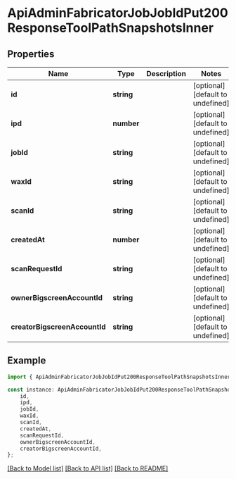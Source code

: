 # ApiAdminFabricatorJobJobIdPut200ResponseToolPathSnapshotsInner


## Properties

Name | Type | Description | Notes
------------ | ------------- | ------------- | -------------
**id** | **string** |  | [optional] [default to undefined]
**ipd** | **number** |  | [optional] [default to undefined]
**jobId** | **string** |  | [optional] [default to undefined]
**waxId** | **string** |  | [optional] [default to undefined]
**scanId** | **string** |  | [optional] [default to undefined]
**createdAt** | **number** |  | [optional] [default to undefined]
**scanRequestId** | **string** |  | [optional] [default to undefined]
**ownerBigscreenAccountId** | **string** |  | [optional] [default to undefined]
**creatorBigscreenAccountId** | **string** |  | [optional] [default to undefined]

## Example

```typescript
import { ApiAdminFabricatorJobJobIdPut200ResponseToolPathSnapshotsInner } from '@heavygee/arda-api-sdk';

const instance: ApiAdminFabricatorJobJobIdPut200ResponseToolPathSnapshotsInner = {
    id,
    ipd,
    jobId,
    waxId,
    scanId,
    createdAt,
    scanRequestId,
    ownerBigscreenAccountId,
    creatorBigscreenAccountId,
};
```

[[Back to Model list]](../README.md#documentation-for-models) [[Back to API list]](../README.md#documentation-for-api-endpoints) [[Back to README]](../README.md)
